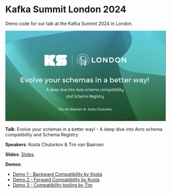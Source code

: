# Kafka Summit London 2024

Demo code for our talk at the Kafka Summit 2024 in London.

![](images/slide.png)

**Talk**: Evolve your schemas in a better way! - A deep dive into Avro schema compatibility and Schema Registry

**Speakers**: Kosta Chuturkov & Tim van Baarsen

**Slides**: [Slides](https://speakerdeck.com/timvanbaarsen/kafka-summit-london-2024-evolve-your-schemas-in-a-better-way)

**Demos**:
* [Demo 1 - Backward Compatibility by Kosta](demo-1-backward.md)
* [Demo 2 - Forward Compatibility by Kosta](demo-2-forward.md)
* [Demo 3 - Compatibility testing by Tim](demo-3-compatibility-testing.md)
